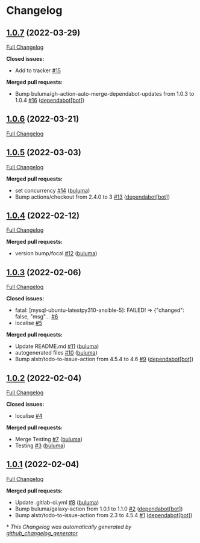 # Changelog

## [1.0.7](https://github.com/buluma/ansible-role-mysql/tree/1.0.7) (2022-03-29)

[Full Changelog](https://github.com/buluma/ansible-role-mysql/compare/1.0.6...1.0.7)

**Closed issues:**

- Add to tracker [\#15](https://github.com/buluma/ansible-role-mysql/issues/15)

**Merged pull requests:**

- Bump buluma/gh-action-auto-merge-dependabot-updates from 1.0.3 to 1.0.4 [\#16](https://github.com/buluma/ansible-role-mysql/pull/16) ([dependabot[bot]](https://github.com/apps/dependabot))

## [1.0.6](https://github.com/buluma/ansible-role-mysql/tree/1.0.6) (2022-03-21)

[Full Changelog](https://github.com/buluma/ansible-role-mysql/compare/1.0.5...1.0.6)

## [1.0.5](https://github.com/buluma/ansible-role-mysql/tree/1.0.5) (2022-03-03)

[Full Changelog](https://github.com/buluma/ansible-role-mysql/compare/1.0.4...1.0.5)

**Merged pull requests:**

- set concurrency [\#14](https://github.com/buluma/ansible-role-mysql/pull/14) ([buluma](https://github.com/buluma))
- Bump actions/checkout from 2.4.0 to 3 [\#13](https://github.com/buluma/ansible-role-mysql/pull/13) ([dependabot[bot]](https://github.com/apps/dependabot))

## [1.0.4](https://github.com/buluma/ansible-role-mysql/tree/1.0.4) (2022-02-12)

[Full Changelog](https://github.com/buluma/ansible-role-mysql/compare/1.0.3...1.0.4)

**Merged pull requests:**

- version bump/focal [\#12](https://github.com/buluma/ansible-role-mysql/pull/12) ([buluma](https://github.com/buluma))

## [1.0.3](https://github.com/buluma/ansible-role-mysql/tree/1.0.3) (2022-02-06)

[Full Changelog](https://github.com/buluma/ansible-role-mysql/compare/1.0.2...1.0.3)

**Closed issues:**

- fatal: \[mysql-ubuntu-latestpy310-ansible-5\]: FAILED! =\> {"changed": false, "msg"... [\#6](https://github.com/buluma/ansible-role-mysql/issues/6)
- localise [\#5](https://github.com/buluma/ansible-role-mysql/issues/5)

**Merged pull requests:**

- Update README.md [\#11](https://github.com/buluma/ansible-role-mysql/pull/11) ([buluma](https://github.com/buluma))
- autogenerated files [\#10](https://github.com/buluma/ansible-role-mysql/pull/10) ([buluma](https://github.com/buluma))
- Bump alstr/todo-to-issue-action from 4.5.4 to 4.6 [\#9](https://github.com/buluma/ansible-role-mysql/pull/9) ([dependabot[bot]](https://github.com/apps/dependabot))

## [1.0.2](https://github.com/buluma/ansible-role-mysql/tree/1.0.2) (2022-02-04)

[Full Changelog](https://github.com/buluma/ansible-role-mysql/compare/1.0.1...1.0.2)

**Closed issues:**

- localise [\#4](https://github.com/buluma/ansible-role-mysql/issues/4)

**Merged pull requests:**

- Merge Testing [\#7](https://github.com/buluma/ansible-role-mysql/pull/7) ([buluma](https://github.com/buluma))
- Testing [\#3](https://github.com/buluma/ansible-role-mysql/pull/3) ([buluma](https://github.com/buluma))

## [1.0.1](https://github.com/buluma/ansible-role-mysql/tree/1.0.1) (2022-02-04)

[Full Changelog](https://github.com/buluma/ansible-role-mysql/compare/225972f281fa65f3e9bc2b65c3d27b453999f394...1.0.1)

**Merged pull requests:**

- Update .gitlab-ci.yml [\#8](https://github.com/buluma/ansible-role-mysql/pull/8) ([buluma](https://github.com/buluma))
- Bump buluma/galaxy-action from 1.0.1 to 1.1.0 [\#2](https://github.com/buluma/ansible-role-mysql/pull/2) ([dependabot[bot]](https://github.com/apps/dependabot))
- Bump alstr/todo-to-issue-action from 2.3 to 4.5.4 [\#1](https://github.com/buluma/ansible-role-mysql/pull/1) ([dependabot[bot]](https://github.com/apps/dependabot))



\* *This Changelog was automatically generated by [github_changelog_generator](https://github.com/github-changelog-generator/github-changelog-generator)*

